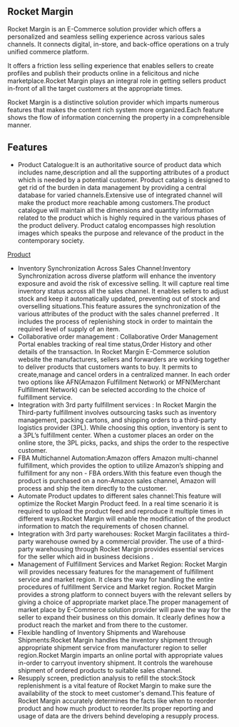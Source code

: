 ## Rocket Margin

Rocket Margin is an E-Commerce solution provider which offers a  personalized and seamless selling experience across various sales channels. It connects digital, in-store, and back-office operations on a truly unified commerce platform.

It offers a friction less  selling experience that enables sellers to create profiles and publish their products online in a felicitous and niche marketplace.Rocket Margin plays an integral role in getting sellers product in-front of all the target customers at the appropriate times.

 Rocket Margin is a distinctive solution provider which  imparts numerous features that makes the content rich system more organized.Each feature shows the flow of  information concerning the property  in a comprehensible manner.
 
 
 ## Features
 

- Product Catalogue:It is an authoritative source of product data which includes name,description  and all the supporting attributes of a product which is needed by a potential customer.
Product catalog is designed to get rid of the burden in data management by providing a central database for varied channels.Extensive use of integrated channel will make the product more reachable among customers.The product catalogue will maintain all the dimensions and quantity information related to the product which is highly required in the various phases of the product delivery. 
Product catalog encompasses high resolution images which speaks the purpose and relevance of the product in the contemporary society.

[Product](/product)

- Inventory Synchronization Across Sales Channel:Inventory Synchronization across diverse platform will enhance the inventory exposure and avoid the risk of excessive selling. It will capture real time inventory status across all the sales channel. It enables sellers to adjust stock and keep it automatically updated, preventing out of stock and overselling situations.This feature assures the synchronization of the various attributes of the product with the sales channel preferred . It includes the process of replenishing stock in order to maintain the required level of supply of an item.
-  Collaborative order management : Collaborative Order Management Portal enables tracking of real time status,Order History and other details of the transaction. In Rocket Margin E-Commerce solution website  the  manufacturers, sellers and forwarders are working together to deliver products that customers wants to buy. It permits to create,manage and cancel orders in a centralized manner. In each order two options like AFN(Amazon Fulfillment Network) or MFN(Merchant Fulfillment Network) can be selected according to the choice of fulfillment service.
- Integration with 3rd party fulfillment services : In Rocket Margin the Third-party fulfillment involves outsourcing tasks such as inventory management, packing cartons, and shipping orders to a third-party logistics provider (3PL). While choosing this option, inventory is sent to a 3PL’s fulfillment center. When a customer places an order on the online store, the 3PL picks, packs, and ships the order to the respective  customer.
- FBA Multichannel Automation:Amazon offers Amazon multi-channel fulfillment, which provides the option to utilize Amazon’s shipping and fulfillment for any non - FBA orders.With this feature even though the product is purchased on a non-Amazon sales channel, Amazon will process and ship the  item directly to the  customer.
-  Automate Product updates to different sales channel:This feature will optimize the Rocket Margin Product feed. In a real time scenario it is required to upload the product feed and reproduce it  multiple times in different ways.Rocket Margin will enable the modification of the product information to match the requirements of chosen channel.
-  Integration with 3rd party warehouses: Rocket Margin facilitates a third-party warehouse owned by a 
commercial provider. The use of a third-party warehousing through Rocket Margin provides essential services  for the seller which aid in business decisions . 
- Management of Fulfillment Services and Market Region: Rocket Margin will provides necessary features for the management of fulfillment service and market region. It clears the way for handling the  entire procedures of fulfillment Service and Market region. Rocket Margin provides a strong platform to connect buyers with the relevant sellers by giving a choice of appropriate market place.The proper management of market place by E-Commerce solution provider will pave the way for the seller to expand their business on this domain. It clearly defines how a product reach the market and from there to the customer.
- Flexible handling of Inventory Shipments and Warehouse Shipments:Rocket Margin handles the inventory shipment through appropriate shipment service from manufacturer region  to seller region.Rocket Margin imparts  an online portal with appropriate values in-order to carryout inventory shipment. It controls the warehouse shipment of ordered products to suitable sales channel.
- Resupply screen, prediction analysis to refill the stock:Stock replenishment is a vital  feature of Rocket Margin to make sure the availability of the stock to meet customer's demand.This feature of Rocket Margin accurately determines the facts like when to reorder product and how much product to reorder.Its proper reporting and usage of data are the drivers behind developing a resupply process.
